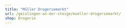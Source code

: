```yaml
---
title: "Müller Drogeriemarkt"
url: /geislingen-an-der-steige/mueller-drogeriemarkt/
shop: Drogerie
---
```

